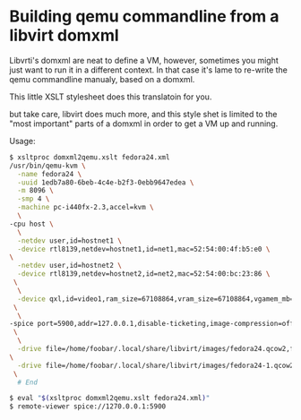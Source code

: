 # Building qemu commandline from a libvirt domxml

Libvrti's domxml are neat to define a VM, however, sometimes you might just
want to run it in a different context.
In that case it's lame to re-write the qemu commandline manualy, based on a
domxml.

This little XSLT stylesheet does this translatoin for you.

but take care, libvirt does much more, and this style shet is limited to the
"most important" parts of a domxml in order to get a VM up and running.

Usage:

```bash
$ xsltproc domxml2qemu.xslt fedora24.xml
/usr/bin/qemu-kvm \
  -name fedora24 \
  -uuid 1edb7a80-6beb-4c4e-b2f3-0ebb9647edea \
  -m 8096 \
  -smp 4 \
  -machine pc-i440fx-2.3,accel=kvm \
  \
-cpu host \
  \
  -netdev user,id=hostnet1 \
  -device rtl8139,netdev=hostnet1,id=net1,mac=52:54:00:4f:b5:e0 \
\
  -netdev user,id=hostnet2 \
  -device rtl8139,netdev=hostnet2,id=net2,mac=52:54:00:bc:23:86 \
 \
  \
  -device qxl,id=video1,ram_size=67108864,vram_size=67108864,vgamem_mb=16 \
 \
  \
-spice port=5900,addr=127.0.0.1,disable-ticketing,image-compression=off,seamless-migration=on \
 \
  \
  -drive file=/home/foobar/.local/share/libvirt/images/fedora24.qcow2,format=qcow2,if=virtio,id=drive1 \
\
  -drive file=/home/foobar/.local/share/libvirt/images/fedora24-1.qcow2,format=qcow2,if=virtio,id=drive2 \
 \
  # End

$ eval "$(xsltproc domxml2qemu.xslt fedora24.xml)"
$ remote-viewer spice://1270.0.0.1:5900

```
